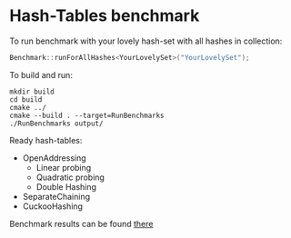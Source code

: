 # Hash-Tables benchmark

To run benchmark with your lovely hash-set with all hashes in collection:
```c++
Benchmark::runForAllHashes<YourLovelySet>("YourLovelySet");
```

To build and run:
```shell
mkdir build
cd build
cmake ../
cmake --build . --target=RunBenchmarks
./RunBenchmarks output/
```

Ready hash-tables:

- OpenAddressing
    - Linear probing
    - Quadratic probing
    - Double Hashing
- SeparateChaining
- CuckooHashing

Benchmark results can be found [there](./results)